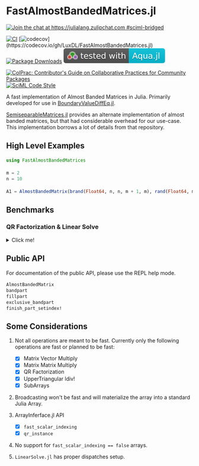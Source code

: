 # FastAlmostBandedMatrices.jl

[![Join the chat at https://julialang.zulipchat.com #sciml-bridged](https://img.shields.io/static/v1?label=Zulip&message=chat&color=9558b2&labelColor=389826)](https://julialang.zulipchat.com/#narrow/stream/279055-sciml-bridged)

[![CI](https://github.com/avik-pal/FastAlmostBandedMatrices.jl/actions/workflows/CI.yml/badge.svg)](https://github.com/avik-pal/FastAlmostBandedMatrices.jl/actions/workflows/CI.yml)
[![codecov](https://codecov.io/gh/LuxDL/FastAlmostBandedMatrices.jl/branch/main/graph/badge.svg?)](https://codecov.io/gh/LuxDL/FastAlmostBandedMatrices.jl)
[![Package Downloads](https://shields.io/endpoint?url=https://pkgs.genieframework.com/api/v1/badge/FastAlmostBandedMatrices)](https://pkgs.genieframework.com?packages=FastAlmostBandedMatrices)
[![Aqua QA](https://raw.githubusercontent.com/JuliaTesting/Aqua.jl/master/badge.svg)](https://github.com/JuliaTesting/Aqua.jl)

[![ColPrac: Contributor's Guide on Collaborative Practices for Community Packages](https://img.shields.io/badge/ColPrac-Contributor%27s%20Guide-blueviolet)](https://github.com/SciML/ColPrac)
[![SciML Code Style](https://img.shields.io/static/v1?label=code%20style&message=SciML&color=9558b2&labelColor=389826)](https://github.com/SciML/SciMLStyle)

A fast implementation of Almost Banded Matrices in Julia. Primarily developed for use in
[BoundaryValueDiffEq.jl](https://github.com/SciML/BoundaryValueDiffEq.jl).

[SemiseparableMatrices.jl](https://github.com/JuliaLinearAlgebra/SemiseparableMatrices.jl)
provides an alternate implementation of almost banded matrices, but that had considerable
overhead for our use-case. This implementation borrows a lot of details from that
repository.

## High Level Examples

```julia
using FastAlmostBandedMatrices

m = 2
n = 10

A1 = AlmostBandedMatrix(brand(Float64, n, n, m + 1, m), rand(Float64, m, n))
```

## Benchmarks

### QR Factorization & Linear Solve

<details>
 <summary>Click me!</summary>
<p>

```julia
using BenchmarkTools, FastAlmostBandedMatrices, SparseArrays, FillArrays, LinearAlgebra
import SemiseparableMatrices

m = 5
n = 1000

II = zeros(n, m)
II[diagind(II)] .= 1

A1 = AlmostBandedMatrix(brand(Float64, n, n, m + 1, m), rand(Float64, m, n))
A2 = Matrix(A1)
A3 = SemiseparableMatrices.AlmostBandedMatrix(copy(A1.bands),
    SemiseparableMatrices.LowRankMatrix(II, copy(A1.fill)))
A4 = sparse(A2)

@benchmark qr($A1)
# BenchmarkTools.Trial: 6959 samples with 1 evaluation.
#  Range (min … max):  680.420 μs …   2.600 ms  ┊ GC (min … max): 0.00% … 70.11%
#  Time  (median):     707.540 μs               ┊ GC (median):    0.00%
#  Time  (mean ± σ):   716.433 μs ± 100.758 μs  ┊ GC (mean ± σ):  1.05% ±  4.81%

#            ▃▃▅▅██▃▂                                              
#   ▂▂▂▃▃▃▂▃▇█████████▆▅▄▄▃▃▃▂▂▂▂▂▂▂▂▂▂▂▂▂▂▂▁▁▁▁▂▁▁▂▂▂▂▂▂▁▂▂▂▂▂▁▂ ▃
#   680 μs           Histogram: frequency by time          802 μs <

#  Memory estimate: 320.70 KiB, allocs estimate: 11.

@benchmark qr($A2)
# BenchmarkTools.Trial: 173 samples with 1 evaluation.
#  Range (min … max):  23.543 ms … 39.269 ms  ┊ GC (min … max): 0.00% … 0.00%
#  Time  (median):     29.162 ms              ┊ GC (median):    0.00%
#  Time  (mean ± σ):   28.962 ms ±  2.984 ms  ┊ GC (mean ± σ):  0.75% ± 2.29%

#            ▂▁▃  █       ▂▄▄▂▂ ▁                                
#   ▅▅▁▃▃▃▅▁▇███▇▆██▅▄▃▇▄▃███████▅▄▅▄▃▃▁▅▃▁▃▃▄▅▁▃▃▄▃▁▁▃▁▁▁▁▁▁▁▃ ▃
#   23.5 ms         Histogram: frequency by time        38.4 ms <

#  Memory estimate: 8.18 MiB, allocs estimate: 6.

@benchmark qr($A3)
# BenchmarkTools.Trial: 1452 samples with 1 evaluation.
#  Range (min … max):  2.975 ms …   7.381 ms  ┊ GC (min … max): 0.00% … 21.67%
#  Time  (median):     3.206 ms               ┊ GC (median):    0.00%
#  Time  (mean ± σ):   3.440 ms ± 625.169 μs  ┊ GC (mean ± σ):  6.43% ± 11.76%

#     ▂▆██▇▅▂                                ▁▁  ▂▁▁▁            
#   ██████████▆▅▅▄▄▄▄▁▁▄▁▄▄▁▁▁▁▄▁▄▄▄▁▄▁▁▁▁▁▆▇████████▇▅▇▅▅▅▁▄▁▅ █
#   2.97 ms      Histogram: log(frequency) by time      5.52 ms <

#  Memory estimate: 6.32 MiB, allocs estimate: 65108.

@benchmark qr($A4)
# BenchmarkTools.Trial: 362 samples with 1 evaluation.
#  Range (min … max):   8.413 ms … 104.416 ms  ┊ GC (min … max): 0.00% … 1.04%
#  Time  (median):     10.826 ms               ┊ GC (median):    0.00%
#  Time  (mean ± σ):   13.788 ms ±   9.973 ms  ┊ GC (mean ± σ):  1.20% ± 3.47%

#    ▄█                                                           
#   ▄███▆▄▆▅▅▅▄▃▂▃▃▂▂▂▃▃▃▄▃▁▂▁▂▁▂▁▃█▇█▅▆▆▅▃▄▃▃▂▃▂▃▁▃▂▃▃▂▃▂▂▂▃▃▁▃ ▃
#   8.41 ms         Histogram: frequency by time         22.3 ms <

#  Memory estimate: 25.44 MiB, allocs estimate: 169.

b = randn(n)

@benchmark $A1 \ $b
# BenchmarkTools.Trial: 5945 samples with 1 evaluation.
#  Range (min … max):  797.407 μs …   2.972 ms  ┊ GC (min … max): 0.00% … 68.87%
#  Time  (median):     828.066 μs               ┊ GC (median):    0.00%
#  Time  (mean ± σ):   838.834 μs ± 124.996 μs  ┊ GC (mean ± σ):  1.27% ±  5.33%

#                 ▁▂▂▇█▇▃▂▁                                        
#   ▂▂▃▄▅▆▇█▇▆█▇███████████▇█▇▆▆▅▄▄▃▃▃▃▂▂▂▂▂▂▂▂▂▂▂▂▂▁▂▂▁▁▂▁▂▂▁▁▂▂ ▄
#   797 μs           Histogram: frequency by time          901 μs <

#  Memory estimate: 367.95 KiB, allocs estimate: 431.

@benchmark $A2 \ $b
# BenchmarkTools.Trial: 586 samples with 1 evaluation.
#  Range (min … max):  7.682 ms …  15.557 ms  ┊ GC (min … max): 0.00% … 40.03%
#  Time  (median):     8.305 ms               ┊ GC (median):    0.00%
#  Time  (mean ± σ):   8.515 ms ± 679.543 μs  ┊ GC (mean ± σ):  1.86% ±  3.97%

#        ▂█▃▂▅▆▄     ▁                                           
#   ▄▆▆▅▆█████████▅▇▆█▄▄▃▄▆▆▅▆▄▃▅▃▄▃▄▂▃▁▃▃▃▃▁▂▂▃▁▃▃▁▂▁▁▁▃▁▁▁▁▃▂ ▃
#   7.68 ms         Histogram: frequency by time          11 ms <

#  Memory estimate: 7.64 MiB, allocs estimate: 4.

@benchmark $A3 \ $b
# BenchmarkTools.Trial: 1212 samples with 1 evaluation.
#  Range (min … max):  3.458 ms …   7.806 ms  ┊ GC (min … max): 0.00% … 30.80%
#  Time  (median):     3.815 ms               ┊ GC (median):    0.00%
#  Time  (mean ± σ):   4.118 ms ± 707.897 μs  ┊ GC (mean ± σ):  7.61% ± 12.33%

#       ▂█▇▆▆                                                    
#   ▂▃▄▅██████▆▄▃▃▃▂▂▂▂▂▂▂▂▁▂▁▂▁▂▂▁▁▁▂▂▂▂▃▃▄▄▄▃▃▃▃▃▃▃▂▂▂▃▂▁▂▂▂▂ ▃
#   3.46 ms         Histogram: frequency by time        6.17 ms <

#  Memory estimate: 7.55 MiB, allocs estimate: 78253.

@benchmark $A4 \ $b
# BenchmarkTools.Trial: 2879 samples with 1 evaluation.
#  Range (min … max):  1.627 ms …   3.120 ms  ┊ GC (min … max): 0.00% … 36.35%
#  Time  (median):     1.675 ms               ┊ GC (median):    0.00%
#  Time  (mean ± σ):   1.734 ms ± 243.465 μs  ┊ GC (mean ± σ):  2.76% ±  7.52%

#   ▂▇█▆▃                                                   ▁▁  ▁
#   ██████▇█▆▄▅▃▄▁▁▁▁▃▁▁▁▁▁▁▃▄▁▁▃▁▃▁▁▁▃▃▁▁▁▁▁▁▁▁▁▁▁▁▁▁▁▁▁▁▄▇███ █
#   1.63 ms      Histogram: log(frequency) by time      2.81 ms <

#  Memory estimate: 2.21 MiB, allocs estimate: 82.
```

</p>
</details>

## Public API

For documentation of the public API, please use the REPL help mode.

```
AlmostBandedMatrix
bandpart
fillpart
exclusive_bandpart
finish_part_setindex!
```

## Some Considerations

1. Not all operations are meant to be fast. Currently only the following operations are
   fast or planned to be fast:

    + [x] Matrix Vector Multiply
    + [x] Matrix Matrix Multiply
    + [x] QR Factorization
    + [x] UpperTriangular ldiv!
    + [x] SubArrays

2. Broadcasting won't be fast and will materialize the array into a standard Julia Array.

3. ArrayInferface.jl API

    + [x] `fast_scalar_indexing`
    + [x] `qr_instance`

4. No support for `fast_scalar_indexing == false` arrays.

5. `LinearSolve.jl` has proper dispatches setup.
